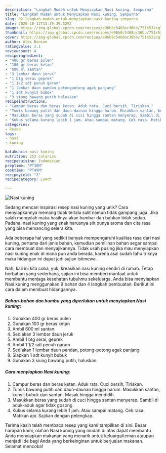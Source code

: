 ```yaml
---
description: "Langkah Mudah untuk Menyiapkan Nasi kuning, Sempurna"
title: "Langkah Mudah untuk Menyiapkan Nasi kuning, Sempurna"
slug: 82-langkah-mudah-untuk-menyiapkan-nasi-kuning-sempurna
date: 2020-10-12T13:39:39.529Z
image: https://img-global.cpcdn.com/recipes/e96b8c5468ac36bb/751x532cq70/nasi-kuning-foto-resep-utama.jpg
thumbnail: https://img-global.cpcdn.com/recipes/e96b8c5468ac36bb/751x532cq70/nasi-kuning-foto-resep-utama.jpg
cover: https://img-global.cpcdn.com/recipes/e96b8c5468ac36bb/751x532cq70/nasi-kuning-foto-resep-utama.jpg
author: Alex Benson
ratingvalue: 3.1
reviewcount: 4
recipeingredient:
- "400 gr beras pulen"
- "100 gr beras ketan"
- "600 ml santan"
- "3 lembar daun jeruk"
- "1 btg serai geprek"
- "1 1/2 sdt penuh garam"
- "1 lembar daun pandan potongpotong agak panjang"
- "1 sdt kunyit bubuk"
- "3 siung bawang putih haluskan"
recipeinstructions:
- "Campur beras dan beras ketan. Aduk rata. Cuci bersih. Tiriskan."
- "Tumis bawang putih dan daun-daunan hingga harum. Masukkan santan, kunyit bubuk dan santan. Masak hingga mendidih."
- "Masukkan beras yang sudah di cuci hingga santan menyerap. Sambil di aduk-aduk agar tidak gosong."
- "Kukus selama kurang lebih 1 jam. Atau sampai matang. Cek rasa. Matikan api. Sajikan dengan pelengkap."
categories:
- Resep
tags:
- nasi
- kuning

katakunci: nasi kuning 
nutrition: 253 calories
recipecuisine: Indonesian
preptime: "PT30M"
cooktime: "PT49M"
recipeyield: "2"
recipecategory: Lunch

---
```



![Nasi kuning](https://img-global.cpcdn.com/recipes/e96b8c5468ac36bb/751x532cq70/nasi-kuning-foto-resep-utama.jpg)

Sedang mencari inspirasi resep nasi kuning yang unik? Cara menyiapkannya memang tidak terlalu sulit namun tidak gampang juga. Jika salah mengolah maka hasilnya akan hambar dan bahkan tidak sedap. Padahal nasi kuning yang enak harusnya sih punya aroma dan cita rasa yang bisa memancing selera kita.



Ada beberapa hal yang sedikit banyak mempengaruhi kualitas rasa dari nasi kuning, pertama dari jenis bahan, kemudian pemilihan bahan segar sampai cara membuat dan menyajikannya. Tidak usah pusing jika mau menyiapkan nasi kuning enak di mana pun anda berada, karena asal sudah tahu triknya maka hidangan ini dapat jadi sajian istimewa.


Nah, kali ini kita coba, yuk, kreasikan nasi kuning sendiri di rumah. Tetap berbahan yang sederhana, sajian ini bisa memberi manfaat untuk membantu menjaga kesehatan tubuhmu sekeluarga. Anda bisa menyiapkan Nasi kuning menggunakan 9 bahan dan 4 langkah pembuatan. Berikut ini cara dalam membuat hidangannya.

<!--inarticleads1-->

##### Bahan-bahan dan bumbu yang diperlukan untuk menyiapkan Nasi kuning:

1. Gunakan 400 gr beras pulen
1. Gunakan 100 gr beras ketan
1. Ambil 600 ml santan
1. Sediakan 3 lembar daun jeruk
1. Ambil 1 btg serai, geprek
1. Ambil 1 1/2 sdt penuh garam
1. Sediakan 1 lembar daun pandan, potong-potong agak panjang
1. Siapkan 1 sdt kunyit bubuk
1. Gunakan 3 siung bawang putih, haluskan




<!--inarticleads2-->

##### Cara menyiapkan Nasi kuning:

1. Campur beras dan beras ketan. Aduk rata. Cuci bersih. Tiriskan.
1. Tumis bawang putih dan daun-daunan hingga harum. Masukkan santan, kunyit bubuk dan santan. Masak hingga mendidih.
1. Masukkan beras yang sudah di cuci hingga santan menyerap. Sambil di aduk-aduk agar tidak gosong.
1. Kukus selama kurang lebih 1 jam. Atau sampai matang. Cek rasa. Matikan api. Sajikan dengan pelengkap.




Terima kasih telah membaca resep yang kami tampilkan di sini. Besar harapan kami, olahan Nasi kuning yang mudah di atas dapat membantu Anda menyiapkan makanan yang menarik untuk keluarga/teman ataupun menjadi ide bagi Anda yang berkeinginan untuk berjualan makanan. Selamat mencoba!
